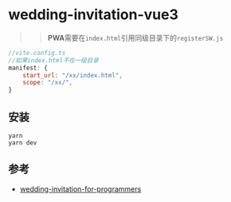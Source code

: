 # wedding-invitation-vue3

>> **PWA**需要在`index.html`引用同级目录下的`registerSW.js`
``` js
//vite.config.ts
//如果index.html不在一级目录
manifest: {
    start_url: "/xx/index.html",
    scope: "/xx/",
}
```

## 安装
```
yarn
yarn dev
```


## 参考
- [wedding-invitation-for-programmers](https://github.com/leadream/wedding-invitation-for-programmers)